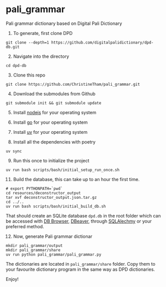 # pali_grammar

Pali grammar dictionary based on Digital Pali Dictionary

1. To generate, first clone DPD

```shell
git clone --depth=1 https://github.com/digitalpalidictionary/dpd-db.git
```

2. Navigate into the directory

```shell
cd dpd-db
```

3. Clone this repo

```shell
git clone https://github.com/ChristineTham/pali_grammar.git
```

4. Download the submodules from Github

```shell
git submodule init && git submodule update
```

5. Install [nodejs](https://nodejs.org/en/download) for your operating system

6. Install [go](https://go.dev/doc/install) for your operating system

7. Install [uv](https://docs.astral.sh/uv/) for your operating system

8. Install all the dependencies with poetry

```shell
uv sync
```

9. Run this once to initialize the project

```shell
uv run bash scripts/bash/initial_setup_run_once.sh
```

11. Build the database, this can take up to an hour the first time.

```shell
# export PYTHONPATH=`pwd`
cd resources/deconstructor_output
tar xvf deconstructor_output.json.tar.gz
cd ../..
uv run bash scripts/bash/initial_build_db.sh
```

That should create an SQLite database `dpd.db` in the root folder which can be accessed with [DB Browser](https://sqlitebrowser.org/), [DBeaver](https://dbeaver.io/), through [SQLAlechmy](https://www.sqlalchemy.org/) or your preferred method.

12. Now, generate Pali grammar dictionar

```shell
mkdir pali_grammar/output
mkdir pali_grammar/share
uv run python pali_grammar/pali_grammar.py
```

The dictionaries are located in `pali_grammar/share` folder. Copy them to your favourite dictionary program in the same way as DPD dictionaries.

Enjoy!
